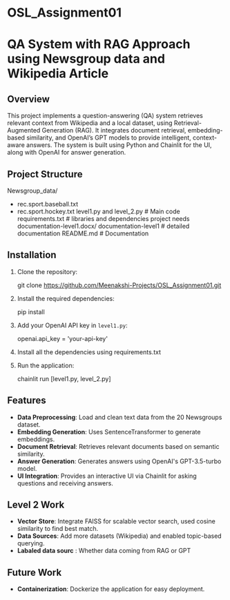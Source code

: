 # OSL_Assignment01

# QA System with RAG Approach using Newsgroup data and Wikipedia Article 

## Overview

This project implements a question-answering (QA) system retrieves relevant context from Wikipedia and a local dataset, using Retrieval-Augmented Generation (RAG). It integrates document retrieval, embedding-based similarity, and OpenAI’s GPT models to provide intelligent, context-aware answers. The system is built using Python and Chainlit for the UI, along with OpenAI for answer generation.

## Project Structure
Newsgroup_data/
- rec.sport.baseball.txt
- rec.sport.hockey.txt
level1.py and level_2.py # Main code
requirements.txt # libraries and dependencies project needs
documentation-level1.docx/ documentation-level1 # detailed documentation
README.md # Documentation


## Installation

1. Clone the repository:

    git clone https://github.com/Meenakshi-Projects/OSL_Assignment01.git


2. Install the required dependencies:

    pip install

3. Add your OpenAI API key in `level1.py`:

    openai.api_key = 'your-api-key'
   
5. Install all the dependencies using 
requirements.txt

4. Run the application:

    chainlit run [level1.py, level_2.py]

## Features

- **Data Preprocessing**: Load and clean text data from the 20 Newsgroups dataset.
- **Embedding Generation**: Uses SentenceTransformer to generate embeddings.
- **Document Retrieval**: Retrieves relevant documents based on semantic similarity.
- **Answer Generation**: Generates answers using OpenAI's GPT-3.5-turbo model.
- **UI Integration**: Provides an interactive UI via Chainlit for asking questions and receiving answers.

## Level 2 Work

- **Vector Store**: Integrate FAISS for scalable vector search, used cosine similarity to find best match.
- **Data Sources**: Add more datasets (Wikipedia) and enabled topic-based querying.
- **Labaled data sourc** : Whether data coming from RAG or GPT

## Future Work
- **Containerization**: Dockerize the application for easy deployment.
